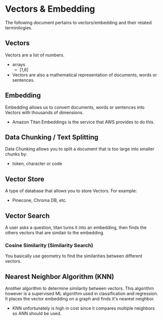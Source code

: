 # Vectors & Embedding

The following document pertains to vectors/embedding and their related terminilogies.

## Vectors

Vectors are a list of numbers.
- arrays
  - [1,6]
- Vectors are also a mathematical representation of documents, words or sentences.

## Embedding

Embedding allows us to convert documents, words or sentences into Vectors with thousands of dimensions.
- Amazon Titan Embeddings is the service that AWS provides to do this.

## Data Chunking / Text Splitting

Data Chunking allows you to split a document that is too large into smaller chunks by:
- token, character or code

## Vector Store

A type of database that allows you to store Vectors. For example:
- Pinecone, Chroma DB, etc.

## Vector Search

A user asks a question, titan turns it into an embedding, then finds the others vectors that are similair to the embedding.

### Cosine Similarity (Similarity Search)

You basically use geometry to find the similarities between different vectors.

## Nearest Neighbor Algorithm (KNN)

Another algorithm to determine similarity between vectors. This algorithm however is a supervised ML algorithm used in classification and regression. It places the  vector embedding on a graph and finds it's nearest neighbor.
- KNN unfortunately is high in cost since it compares multiple neighbors so ANN should be used.
